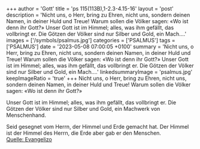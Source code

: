 +++
author = 'Gott'
title = 'ps 115(113B),1-2.3-4.15-16'
layout = 'post'
description = 'Nicht uns, o Herr, bring zu Ehren, nicht uns, sondern deinen Namen, in deiner Huld und Treue! Warum sollen die Völker sagen: «Wo ist denn ihr Gott?»  Unser Gott ist im Himmel; alles, was ihm gefällt, das vollbringt er. Die Götzen der Völker sind nur Silber und Gold, ein Mach....'
images = ['/symbols/psalmus.jpg']
categories = ['PSALMUS']
tags = ['PSALMUS']
date = '2023-05-08 07:00:05 +0100'
summary = 'Nicht uns, o Herr, bring zu Ehren, nicht uns, sondern deinen Namen, in deiner Huld und Treue! Warum sollen die Völker sagen: «Wo ist denn ihr Gott?»  Unser Gott ist im Himmel; alles, was ihm gefällt, das vollbringt er. Die Götzen der Völker sind nur Silber und Gold, ein Mach....'
linkedsummaryImage = 'psalmus.jpg'
keepImageRatio = 'true'
+++
Nicht uns, o Herr, bring zu Ehren,
nicht uns, sondern deinen Namen,
in deiner Huld und Treue!
Warum sollen die Völker sagen:
«Wo ist denn ihr Gott?»

Unser Gott ist im Himmel;
alles, was ihm gefällt, das vollbringt er.
Die Götzen der Völker sind nur Silber und Gold,
ein Machwerk von Menschenhand.<!--more-->

Seid gesegnet vom Herrn,
der Himmel und Erde gemacht hat.
Der Himmel ist der Himmel des Herrn,
die Erde aber gab er den Menschen.<br> [Quelle: Evangelizo](https://evangeliumtagfuertag.org/DE/gospel)